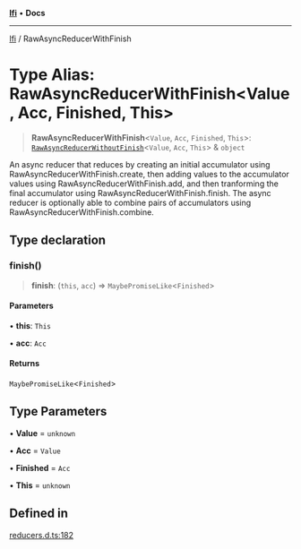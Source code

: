 [**lfi**](../readme.md) • **Docs**

***

[lfi](../globals.md) / RawAsyncReducerWithFinish

# Type Alias: RawAsyncReducerWithFinish\<Value, Acc, Finished, This\>

> **RawAsyncReducerWithFinish**\<`Value`, `Acc`, `Finished`, `This`\>: [`RawAsyncReducerWithoutFinish`](RawAsyncReducerWithoutFinish.md)\<`Value`, `Acc`, `This`\> & `object`

An async reducer that reduces by creating an initial accumulator using
RawAsyncReducerWithFinish.create, then adding values to the
accumulator values using RawAsyncReducerWithFinish.add, and then
tranforming the final accumulator using
RawAsyncReducerWithFinish.finish. The async
reducer is optionally able to combine pairs of accumulators using
RawAsyncReducerWithFinish.combine.

## Type declaration

### finish()

> **finish**: (`this`, `acc`) => `MaybePromiseLike`\<`Finished`\>

#### Parameters

• **this**: `This`

• **acc**: `Acc`

#### Returns

`MaybePromiseLike`\<`Finished`\>

## Type Parameters

• **Value** = `unknown`

• **Acc** = `Value`

• **Finished** = `Acc`

• **This** = `unknown`

## Defined in

[reducers.d.ts:182](https://github.com/TomerAberbach/lfi/blob/a3eb3a94b2928b5200a7bcd0a14fdc70f0cb5947/src/operations/reducers.d.ts#L182)
